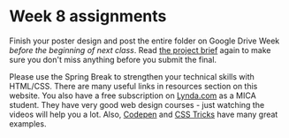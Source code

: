 # Week 8 assignments

Finish your poster design and post the entire folder on Google Drive Week *before the beginning of next class*. Read [the project brief](proj-poster.md) again to make sure you don't miss anything before you submit the final.

Please use the Spring Break to strengthen your technical skills with HTML/CSS. There are many useful links in resources section on this website. You also have a free subscription on [Lynda.com](http://lynda.com) as a MICA student. They have very good web design courses - just watching the videos will help you a lot. Also, [Codepen](http://codepen.io) and [CSS Tricks](https://www.css-tricks.com) have many great examples.
